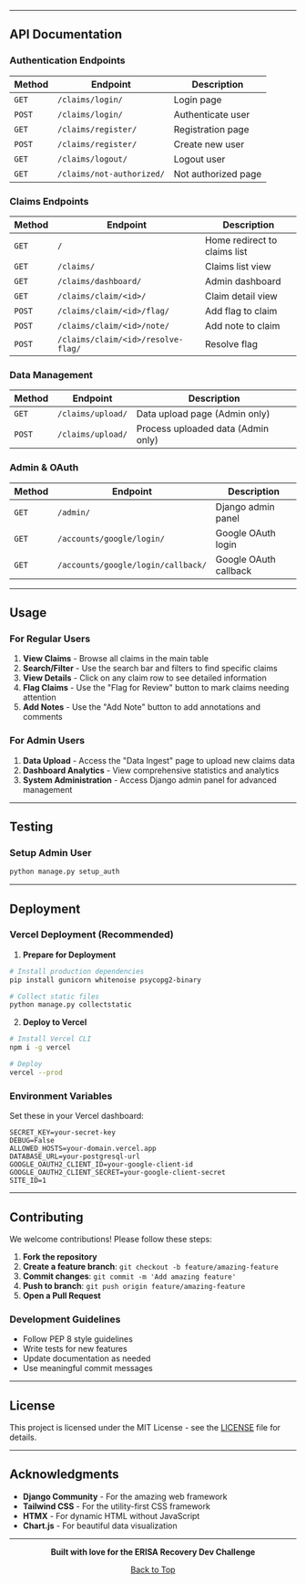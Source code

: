 
---

## API Documentation

### Authentication Endpoints
| Method | Endpoint | Description |
|--------|----------|-------------|
| `GET` | `/claims/login/` | Login page |
| `POST` | `/claims/login/` | Authenticate user |
| `GET` | `/claims/register/` | Registration page |
| `POST` | `/claims/register/` | Create new user |
| `GET` | `/claims/logout/` | Logout user |
| `GET` | `/claims/not-authorized/` | Not authorized page |

### Claims Endpoints
| Method | Endpoint | Description |
|--------|----------|-------------|
| `GET` | `/` | Home redirect to claims list |
| `GET` | `/claims/` | Claims list view |
| `GET` | `/claims/dashboard/` | Admin dashboard |
| `GET` | `/claims/claim/<id>/` | Claim detail view |
| `POST` | `/claims/claim/<id>/flag/` | Add flag to claim |
| `POST` | `/claims/claim/<id>/note/` | Add note to claim |
| `POST` | `/claims/claim/<id>/resolve-flag/` | Resolve flag |

### Data Management
| Method | Endpoint | Description |
|--------|----------|-------------|
| `GET` | `/claims/upload/` | Data upload page (Admin only) |
| `POST` | `/claims/upload/` | Process uploaded data (Admin only) |

### Admin & OAuth
| Method | Endpoint | Description |
|--------|----------|-------------|
| `GET` | `/admin/` | Django admin panel |
| `GET` | `/accounts/google/login/` | Google OAuth login |
| `GET` | `/accounts/google/login/callback/` | Google OAuth callback |

---

## Usage

### For Regular Users
1. **View Claims** - Browse all claims in the main table
2. **Search/Filter** - Use the search bar and filters to find specific claims
3. **View Details** - Click on any claim row to see detailed information
4. **Flag Claims** - Use the "Flag for Review" button to mark claims needing attention
5. **Add Notes** - Use the "Add Note" button to add annotations and comments

### For Admin Users
1. **Data Upload** - Access the "Data Ingest" page to upload new claims data
2. **Dashboard Analytics** - View comprehensive statistics and analytics
3. **System Administration** - Access Django admin panel for advanced management

---

## Testing

### Setup Admin User
```bash
python manage.py setup_auth
```

---

## Deployment

### Vercel Deployment (Recommended)

1. **Prepare for Deployment**
```bash
# Install production dependencies
pip install gunicorn whitenoise psycopg2-binary

# Collect static files
python manage.py collectstatic
```

2. **Deploy to Vercel**
```bash
# Install Vercel CLI
npm i -g vercel

# Deploy
vercel --prod
```

### Environment Variables
Set these in your Vercel dashboard:
```env
SECRET_KEY=your-secret-key
DEBUG=False
ALLOWED_HOSTS=your-domain.vercel.app
DATABASE_URL=your-postgresql-url
GOOGLE_OAUTH2_CLIENT_ID=your-google-client-id
GOOGLE_OAUTH2_CLIENT_SECRET=your-google-client-secret
SITE_ID=1
```

---

## Contributing

We welcome contributions! Please follow these steps:

1. **Fork the repository**
2. **Create a feature branch**: `git checkout -b feature/amazing-feature`
3. **Commit changes**: `git commit -m 'Add amazing feature'`
4. **Push to branch**: `git push origin feature/amazing-feature`
5. **Open a Pull Request**

### Development Guidelines
- Follow PEP 8 style guidelines
- Write tests for new features
- Update documentation as needed
- Use meaningful commit messages

---

## License

This project is licensed under the MIT License - see the [LICENSE](LICENSE) file for details.

---

## Acknowledgments

- **Django Community** - For the amazing web framework
- **Tailwind CSS** - For the utility-first CSS framework
- **HTMX** - For dynamic HTML without JavaScript
- **Chart.js** - For beautiful data visualization

---

<div align="center">

**Built with love for the ERISA Recovery Dev Challenge**

[Back to Top](#erisa-recovery-claims-management-system)

</div>
